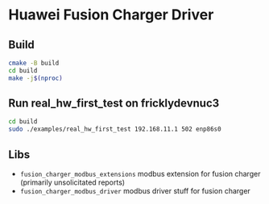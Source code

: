 # Huawei Fusion Charger Driver

## Build

```bash
cmake -B build
cd build
make -j$(nproc)
```

## Run real_hw_first_test on fricklydevnuc3

```bash
cd build
sudo ./examples/real_hw_first_test 192.168.11.1 502 enp86s0
```


## Libs

- `fusion_charger_modbus_extensions` modbus extension for fusion charger (primarily unsolicitated reports)
- `fusion_charger_modbus_driver` modbus driver stuff for fusion charger
